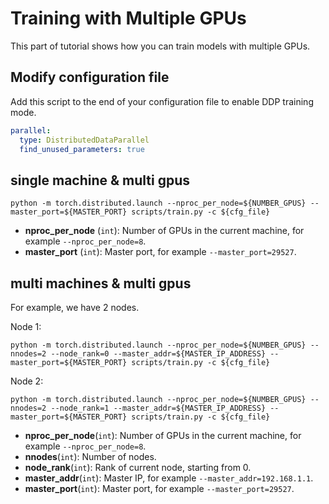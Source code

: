 # Training with Multiple GPUs
This part of tutorial shows how you can train models with multiple GPUs.

## Modify configuration file
Add this script to the end of your configuration file to enable DDP training mode.
```yaml
parallel:
  type: DistributedDataParallel
  find_unused_parameters: true
```

## single machine & multi gpus
```shell
python -m torch.distributed.launch --nproc_per_node=${NUMBER_GPUS} --master_port=${MASTER_PORT} scripts/train.py -c ${cfg_file}
```
- **nproc_per_node** (`int`): Number of GPUs in the current machine, for example `--nproc_per_node=8`.
- **master_port** (`int`): Master port, for example `--master_port=29527`.

## multi machines & multi gpus
For example, we have 2 nodes.

Node 1:
```shell
python -m torch.distributed.launch --nproc_per_node=${NUMBER_GPUS} --nnodes=2 --node_rank=0 --master_addr=${MASTER_IP_ADDRESS} --master_port=${MASTER_PORT} scripts/train.py -c ${cfg_file}
```

Node 2:
```shell
python -m torch.distributed.launch --nproc_per_node=${NUMBER_GPUS} --nnodes=2 --node_rank=1 --master_addr=${MASTER_IP_ADDRESS} --master_port=${MASTER_PORT} scripts/train.py -c ${cfg_file}
```
- **nproc_per_node**(`int`): Number of GPUs in the current machine, for example `--nproc_per_node=8`.
- **nnodes**(`int`): Number of nodes.
- **node_rank**(`int`): Rank of current node, starting from 0.
- **master_addr**(`int`): Master IP, for example `--master_addr=192.168.1.1`.
- **master_port**(`int`): Master port, for example `--master_port=29527`.
